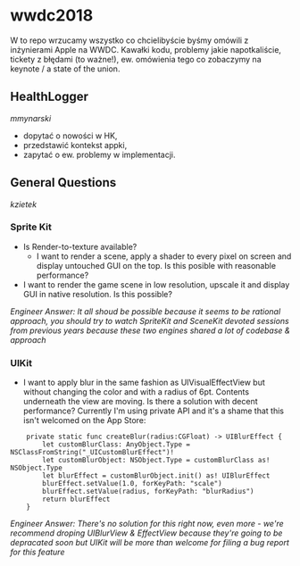 # wwdc2018

W to repo wrzucamy wszystko co chcielibyście byśmy omówili z inżynierami Apple na WWDC. Kawałki kodu, problemy jakie napotkaliście, tickety z błędami (to ważne!), ew. omówienia tego co zobaczymy na keynote / a state of the union.

## HealthLogger
*mmynarski*

- dopytać o nowości w HK,
- przedstawić kontekst appki,
- zapytać o ew. problemy w implementacji. 

## General Questions

*kzietek*

### Sprite Kit

- Is Render-to-texture available?
	- I want to render a scene, apply a shader to every pixel on screen and display untouched GUI on the top. Is this posible with reasonable performance?
- I want to render the game scene in low resolution, upscale it and display GUI in native resolution. Is this possible?

*Engineer Answer: It all shoud be possible because it seems to be rational approach, you should try to watch SpriteKit and SceneKit devoted sessions from previous years because these two engines shared a lot of codebase & approach*

### UIKit

- I want to apply blur in the same fashion as UIVisualEffectView but without changing the color and with a radius of 6pt. Contents underneath the view are moving. Is there a solution with decent performance? Currently I'm using private API and it's a shame that this isn't welcomed on the App Store:

```
    private static func createBlur(radius:CGFloat) -> UIBlurEffect {
        let customBlurClass: AnyObject.Type = NSClassFromString("_UICustomBlurEffect")!
        let customBlurObject: NSObject.Type = customBlurClass as! NSObject.Type
        let blurEffect = customBlurObject.init() as! UIBlurEffect
        blurEffect.setValue(1.0, forKeyPath: "scale")
        blurEffect.setValue(radius, forKeyPath: "blurRadius")
        return blurEffect
    }
```

*Engineer Answer: There's no solution for this right now, even more - we're recommend droping UIBlurView & EffectView because they're going to be depracated soon but UIKit will be more than welcome for filing a bug report for this feature*
